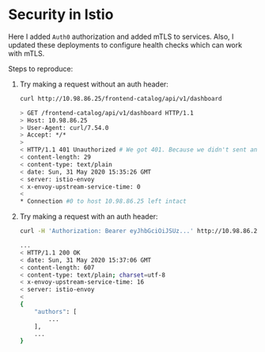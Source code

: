 # Security in Istio 

Here I added `Auth0` authorization and added mTLS to services. Also, I updated these deployments to configure health checks which can work with mTLS.

Steps to reproduce:

1. Try making a request without an auth header: 
    ```bash
    curl http://10.98.86.25/frontend-catalog/api/v1/dashboard
    ```
   
   ```bash
   > GET /frontend-catalog/api/v1/dashboard HTTP/1.1
   > Host: 10.98.86.25
   > User-Agent: curl/7.54.0
   > Accept: */*
   >
   < HTTP/1.1 401 Unauthorized # We got 401. Because we didn't sent an auth header
   < content-length: 29
   < content-type: text/plain
   < date: Sun, 31 May 2020 15:35:26 GMT
   < server: istio-envoy
   < x-envoy-upstream-service-time: 0
   <
   * Connection #0 to host 10.98.86.25 left intact
   ```
   
 2. Try making a request with an auth header:
 
    ```bash
    curl -H 'Authorization: Bearer eyJhbGciOiJSUz...' http://10.98.86.25/frontend-catalog/api/v1/dashboard -v
    ```
    
    ```bash
    ...
    < HTTP/1.1 200 OK
    < date: Sun, 31 May 2020 15:37:06 GMT
    < content-length: 607
    < content-type: text/plain; charset=utf-8
    < x-envoy-upstream-service-time: 16
    < server: istio-envoy
    <
    {
        "authors": [
            ...
        ],
        ...
    }
    ```